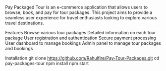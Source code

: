 Pay Packaged Tour is an e-commerce application that allows users to browse, book, and pay for tour packages. This project aims to provide a seamless user experience for travel enthusiasts looking to explore various travel destinations.

Features
Browse various tour packages
Detailed information on each tour package
User registration and authentication
Secure payment processing
User dashboard to manage bookings
Admin panel to manage tour packages and bookings

Installation
git clone https://github.com/Rahulfire/Pay-Tour-Packages.git
cd pay-packages-tour
npm install
npm start

